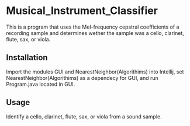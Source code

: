 # Musical_Instrument_Classifier

This is a program that uses the Mel-frequency cepstral coefficients of a recording sample and determines wether the sample was a cello, clarinet, flute, sax, or viola.

## Installation

Import the modules GUI and NearestNeighbor(Algorithims) into Intellij, set NearestNeighbor(Algorithims) as a dependecy for GUI, and run Program.java located in GUI.


## Usage

Identify a cello, clarinet, flute, sax, or viola from a sound sample.
